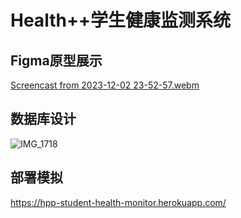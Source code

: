 # Health++学生健康监测系统

## Figma原型展示
[Screencast from 2023-12-02 23-52-57.webm](https://github.com/cyclic-group/student-health-monitor/assets/129709096/51601eb1-7591-4eb1-8709-36302d2d3b3a)

## 数据库设计
![IMG_1718](https://github.com/cyclic-group/student-health-monitor/assets/129709096/a353b7bc-ca1c-4fe5-83fd-8229db80fe8f)

## 部署模拟
https://hpp-student-health-monitor.herokuapp.com/
